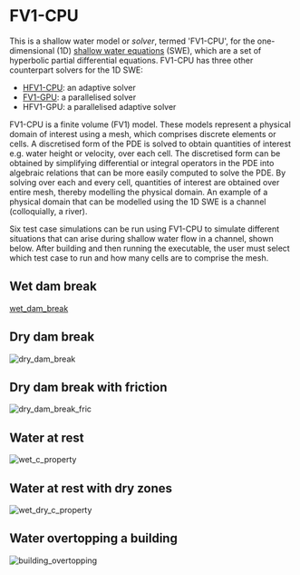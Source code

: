 # FV1-CPU

This is a shallow water model or *solver*, termed 'FV1-CPU', for the one-dimensional (1D) [shallow water equations](https://en.wikipedia.org/wiki/Shallow_water_equations) (SWE), which are a set of hyperbolic partial differential equations. FV1-CPU has three other counterpart solvers for the 1D SWE:

* [HFV1-CPU](github.com/al0vya/HFV1_cpp): an adaptive solver
* [FV1-GPU](github.com/al0vya/FV1_GPU): a parallelised solver
* HFV1-GPU: a parallelised adaptive solver

FV1-CPU is a finite volume (FV1) model. These models represent a physical domain of interest using a mesh, which comprises discrete elements or cells. A discretised form of the PDE is solved to obtain quantities of interest e.g. water height or velocity, over each cell. The discretised form can be obtained by simplifying differential or integral operators in the PDE into algebraic relations that can be more easily computed to solve the PDE. By solving over each and every cell, quantities of interest are obtained over entire mesh, thereby modelling the physical domain. An example of a physical domain that can be modelled using the 1D SWE is a channel (colloquially, a river).

Six test case simulations can be run using FV1-CPU to simulate different situations that can arise during shallow water flow in a channel, shown below. After building and then running the executable, the user must select which test case to run and how many cells are to comprise the mesh.

## Wet dam break

[wet_dam_break](https://github.com/al0vya/FV1_GPU/tree/master/FV1_GPU_1D/test_case_gifs/wet_dam_break.gif)

## Dry dam break

![dry_dam_break](https://github.com/al0vya/FV1_GPU/tree/master/FV1_GPU_1D/test_case_gifs/dry_dam_break.gif)

## Dry dam break with friction

![dry_dam_break_fric](https://github.com/al0vya/FV1_GPU/tree/master/FV1_GPU_1D/test_case_gifs/dry_dam_break_fric.gif)

## Water at rest

![wet_c_property](https://github.com/al0vya/FV1_GPU/tree/master/FV1_GPU_1D/test_case_gifs/wet_c_property.gif)

## Water at rest with dry zones

![wet_dry_c_property](https://github.com/al0vya/FV1_GPU/tree/master/FV1_GPU_1D/test_case_gifs/wet_dry_c_property.gif)

## Water overtopping a building

![building_overtopping](https://github.com/al0vya/FV1_GPU/tree/master/FV1_GPU_1D/test_case_gifs/building_overtopping.gif)

